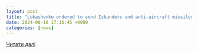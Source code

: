 ```yaml
---
layout: post
title: "Lukashenko ordered to send Iskanders and anti-aircraft missiles to the Ukrainian border"
date: 2024-08-10 17:16:45 +0000
categories: [news]
---
```


[Читати далі](https://news.online.ua/en/lukashenko-ordered-to-send-iskanders-and-anti-aircraft-missiles-to-the-ukrainian-border-883192/)
